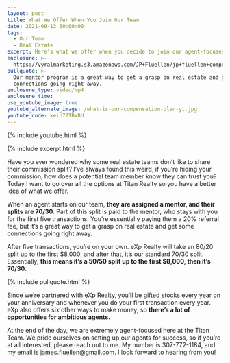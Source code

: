```yaml
---
layout: post
title: What We Offer When You Join Our Team
date: 2021-09-13 00:00:00
tags:
  - Our Team
  - Real Estate
excerpt: Here’s what we offer when you decide to join our agent-focused team.
enclosure: >-
  https://vyralmarketing.s3.amazonaws.com/JP+Fluellen/jp+fluellen+compensation+plan.mp4
pullquote: >-
  Our mentor program is a great way to get a grasp on real estate and get some
  connections going right away.
enclosure_type: video/mp4
enclosure_time:
use_youtube_image: true
youtube_alternate_image: /what-is-our-compensation-plan-yt.jpg
youtube_code: kein72TBVRU
---
```

{% include youtube.html %}

{% include excerpt.html %}

Have you ever wondered why some real estate teams don’t like to share their commission split? I’ve always found this weird, if you’re hiding your commission, how does a potential team member know they can trust you? Today I want to go over all the options at Titan Realty so you have a better idea of what we offer.&nbsp;

When an agent starts on our team, **they are assigned a mentor, and their splits are 70/30**. Part of this split is paid to the mentor, who stays with you for the first five transactions. You’re essentially paying them a 20% referral fee, but it’s a great way to get a grasp on real estate and get some connections going right away.&nbsp;

After five transactions, you’re on your own. eXp Realty will take an 80/20 split up to the first $8,000, and after that, it’s our standard 70/30 split. Essentially, **this means it’s a 50/50 split up to the first $8,000, then it’s 70/30.&nbsp;**

{% include pullquote.html %}

Since we’re partnered with eXp Realty, you’ll be gifted stocks every year on your anniversary and whenever you do your first transaction every year. eXp also offers six other ways to make money, so **there’s a lot of opportunities for ambitious agents.&nbsp;**

At the end of the day, we are extremely agent-focused here at the Titan Team. We pride ourselves on setting up our agents for success, so if you’re at all interested, please reach out to me. My number is 307-772-1184, and my email is [james.fluellen@gmail.com](mailto:james.fluellen@gmail.com). I look forward to hearing from you\!
